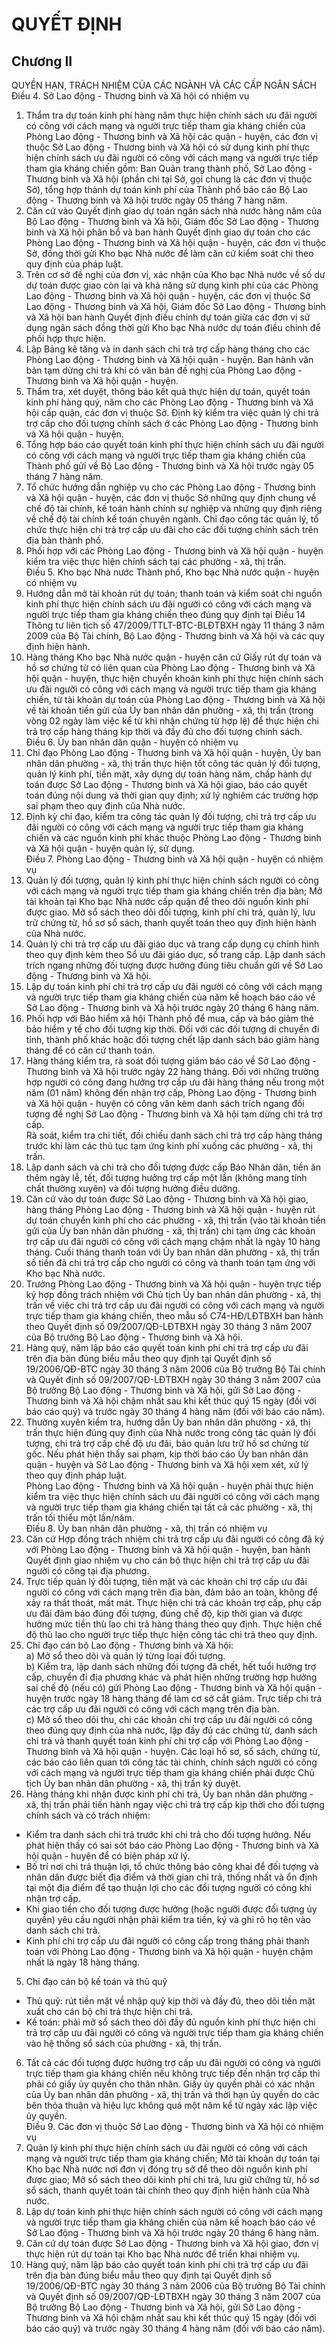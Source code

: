 # QUYẾT ĐỊNH

## Chương II  
QUYỀN HẠN, TRÁCH NHIỆM CỦA CÁC NGÀNH VÀ CÁC CẤP NGÂN SÁCH  
Điều 4. Sở Lao động - Thương binh và Xã hội có nhiệm vụ  
1. Thẩm tra dự toán kinh phí hàng năm thực hiện chính sách ưu đãi người có công với cách mạng và người trực tiếp tham gia kháng chiến của Phòng Lao động - Thương binh và Xã hội các quận - huyện, các đơn vị thuộc Sở Lao động - Thương binh và Xã hội có sử dụng kinh phí thực hiện chính sách ưu đãi người có công với cách mạng và người trực tiếp tham gia kháng chiến gồm: Ban Quản trang thành phố, Sở Lao động - Thương binh và Xã hội (phần chi tại Sở, gọi chung là các đơn vị thuộc Sở), tổng hợp thành dự toán kinh phí của Thành phố báo cáo Bộ Lao động - Thương binh và Xã hội trước ngày 05 tháng 7 hàng năm.  
2. Căn cứ vào Quyết định giao dự toán ngân sách nhà nước hàng năm của Bộ Lao động - Thương binh và Xã hội, Giám đốc Sở Lao động - Thương binh và Xã hội phân bổ và ban hành Quyết định giao dự toán cho các Phòng Lao động - Thương binh và Xã hội quận - huyện, các đơn vị thuộc Sở, đồng thời gửi Kho bạc Nhà nước để làm căn cứ kiểm soát chi theo quy định của pháp luật.  
3. Trên cơ sở đề nghị của đơn vị, xác nhận của Kho bạc Nhà nước về số dư dự toán được giao còn lại và khả năng sử dụng kinh phí của các Phòng Lao động - Thương binh và Xã hội quận - huyện, các đơn vị thuộc Sở Lao động - Thương binh và Xã hội, Giám đốc Sở Lao động - Thương binh và Xã hội ban hành Quyết định điều chỉnh dự toán giữa các đơn vị sử dụng ngân sách đồng thời gửi Kho bạc Nhà nước dự toán điều chỉnh để phối hợp thực hiện.  
4. Lập Bảng kê tăng và in danh sách chi trả trợ cấp hàng tháng cho các Phòng Lao động - Thương binh và Xã hội quận - huyện. Ban hành văn bản tạm dừng chi trả khi có văn bản đề nghị của Phòng Lao động - Thương binh và Xã hội quận - huyện.  
5. Thẩm tra, xét duyệt, thông báo kết quả thực hiện dự toán, quyết toán kinh phí hàng quý, năm cho các Phòng Lao động - Thương binh và Xã hội cấp quận, các đơn vị thuộc Sở. Định kỳ kiểm tra việc quản lý chi trả trợ cấp cho đối tượng chính sách ở các Phòng Lao động - Thương binh và Xã hội quận - huyện.  
6. Tổng hợp báo cáo quyết toán kinh phí thực hiện chính sách ưu đãi người có công với cách mạng và người trực tiếp tham gia kháng chiến của Thành phố gửi về Bộ Lao động - Thương binh và Xã hội trước ngày 05 tháng 7 hàng năm.  
7. Tổ chức hướng dẫn nghiệp vụ cho các Phòng Lao động - Thương binh và Xã hội quận - huyện, các đơn vị thuộc Sở những quy định chung về chế độ tài chính, kế toán hành chính sự nghiệp và những quy định riêng về chế độ tài chính kế toán chuyên ngành. Chỉ đạo công tác quản lý, tổ chức thực hiện chi trả trợ cấp ưu đãi cho các đối tượng chính sách trên địa bàn thành phố.  
8. Phối hợp với các Phòng Lao động - Thương binh và Xã hội quận - huyện kiểm tra việc thực hiện chính sách tại các phường - xã, thị trấn.  
Điều 5. Kho bạc Nhà nước Thành phố, Kho bạc Nhà nước quận - huyện có nhiệm vụ  
1. Hướng dẫn mở tài khoản rút dự toán; thanh toán và kiểm soát chi nguồn kinh phí thực hiện chính sách ưu đãi người có công với cách mạng và người trực tiếp tham gia kháng chiến theo đúng quy định tại Điều 14 Thông tư liên tịch số 47/2009/TTLT-BTC-BLĐTBXH ngày 11 tháng 3 năm 2009 của Bộ Tài chính, Bộ Lao động - Thương binh và Xã hội và các quy định hiện hành.  
2. Hàng tháng Kho bạc Nhà nước quận - huyện căn cứ Giấy rút dự toán và hồ sơ chứng từ có liên quan của Phòng Lao động - Thương binh và Xã hội quận - huyện, thực hiện chuyển khoản kinh phí thực hiện chính sách ưu đãi người có công với cách mạng và người trực tiếp tham gia kháng chiến, từ tài khoản dự toán của Phòng Lao động - Thương binh và Xã hội về tài khoản tiền gửi của Ủy ban nhân dân phường - xã, thị trấn (trong vòng 02 ngày làm việc kể từ khi nhận chứng từ hợp lệ) để thực hiện chi trả trợ cấp hàng tháng kịp thời và đầy đủ cho đối tượng chính sách.  
Điều 6. Ủy ban nhân dân quận - huyện có nhiệm vụ  
1. Chỉ đạo Phòng Lao động - Thương binh và Xã hội quận - huyện, Ủy ban nhân dân phường - xã, thị trấn thực hiện tốt công tác quản lý đối tượng, quản lý kinh phí, tiền mặt, xây dựng dự toán hàng năm, chấp hành dự toán được Sở Lao động - Thương binh và Xã hội giao, báo cáo quyết toán đúng nội dung và thời gian quy định; xử lý nghiêm các trường hợp sai phạm theo quy định của Nhà nước.  
2. Định kỳ chỉ đạo, kiểm tra công tác quản lý đối tượng, chi trả trợ cấp ưu đãi người có công với cách mạng và người trực tiếp tham gia kháng chiến và các nguồn kinh phí khác thuộc Phòng Lao động - Thương binh và Xã hội quận - huyện quản lý, sử dụng.  
Điều 7. Phòng Lao động - Thương binh và Xã hội quận - huyện có nhiệm vụ  
1. Quản lý đối tượng, quản lý kinh phí thực hiện chính sách người có công với cách mạng và người trực tiếp tham gia kháng chiến trên địa bàn; Mở tài khoản tại Kho bạc Nhà nước cấp quận để theo dõi nguồn kinh phí được giao. Mở sổ sách theo dõi đối tượng, kinh phí chi trả, quản lý, lưu trữ chứng từ, hồ sơ sổ sách, thanh quyết toán theo quy định hiện hành của Nhà nước.  
2. Quản lý chi trả trợ cấp ưu đãi giáo dục và trang cấp dụng cụ chỉnh hình theo quy định kèm theo Sổ ưu đãi giáo dục, sổ trang cấp. Lập danh sách trích ngang những đối tượng được hưởng đúng tiêu chuẩn gửi về Sở Lao động - Thương binh và Xã hội.  
3. Lập dự toán kinh phí chi trả trợ cấp ưu đãi người có công với cách mạng và người trực tiếp tham gia kháng chiến của năm kế hoạch báo cáo về Sở Lao động - Thương binh và Xã hội trước ngày 20 tháng 6 hàng năm.  
4. Phối hợp với Bảo hiểm xã hội Thành phố để mua, cấp và báo giảm thẻ bảo hiểm y tế cho đối tượng kịp thời. Đối với các đối tượng di chuyển đi tỉnh, thành phố khác hoặc đối tượng chết lập danh sách báo giảm hàng tháng để có căn cứ thanh toán.  
5. Hàng tháng kiểm tra, rà soát đối tượng giảm báo cáo về Sở Lao động - Thương binh và Xã hội trước ngày 22 hàng tháng. Đối với những trường hợp người có công đang hưởng trợ cấp ưu đãi hàng tháng nếu trong một năm (01 năm) không đến nhận trợ cấp, Phòng Lao động - Thương binh và Xã hội quận - huyện có công văn kèm danh sách trích ngang đối tượng đề nghị Sở Lao động - Thương binh và Xã hội tạm dừng chi trả trợ cấp.  
Rà soát, kiểm tra chi tiết, đối chiếu danh sách chi trả trợ cấp hàng tháng trước khi làm các thủ tục tạm ứng kinh phí xuống các phường - xã, thị trấn.  
6. Lập danh sách và chi trả cho đối tượng được cấp Báo Nhân dân, tiền ăn thêm ngày lễ, tết, đối tượng hưởng trợ cấp một lần (không mang tính chất thường xuyên) và đối tượng hưởng điều dưỡng.  
7. Căn cứ vào dự toán được Sở Lao động - Thương binh và Xã hội giao, hàng tháng Phòng Lao động - Thương binh và Xã hội quận - huyện rút dự toán chuyển kinh phí cho các phường - xã, thị trấn (vào tài khoản tiền gửi của Ủy ban nhân dân phường - xã, thị trấn) chi tạm ứng các khoản trợ cấp ưu đãi người có công với cách mạng chậm nhất là ngày 10 hàng tháng. Cuối tháng thanh toán với Ủy ban nhân dân phường - xã, thị trấn số tiền đã chi trả trợ cấp cho người có công và thanh toán tạm ứng với Kho bạc Nhà nước.  
8. Trưởng Phòng Lao động - Thương binh và Xã hội quận - huyện trực tiếp ký hợp đồng trách nhiệm với Chủ tịch Ủy ban nhân dân phường - xã, thị trấn về việc chi trả trợ cấp ưu đãi người có công với cách mạng và người trực tiếp tham gia kháng chiến, theo mẫu số C74-HĐ/LĐTBXH ban hành theo Quyết định số 09/2007/QĐ-LĐTBXH ngày 30 tháng 3 năm 2007 của Bộ trưởng Bộ Lao động - Thương binh và Xã hội.  
9. Hàng quý, năm lập báo cáo quyết toán kinh phí chi trả trợ cấp ưu đãi trên địa bàn đúng biểu mẫu theo quy định tại Quyết định số 19/2006/QĐ-BTC ngày 30 tháng 3 năm 2006 của Bộ trưởng Bộ Tài chính và Quyết định số 09/2007/QĐ-LĐTBXH ngày 30 tháng 3 năm 2007 của Bộ trưởng Bộ Lao động - Thương binh và Xã hội, gửi Sở Lao động - Thương binh và Xã hội chậm nhất sau khi kết thúc quý 15 ngày (đối với báo cáo quý) và trước ngày 30 tháng 4 hàng năm (đối với báo cáo năm).  
10. Thường xuyên kiểm tra, hướng dẫn Ủy ban nhân dân phường - xã, thị trấn thực hiện đúng quy định của Nhà nước trong công tác quản lý đối tượng, chi trả trợ cấp chế độ ưu đãi, bảo quản lưu trữ hồ sơ chứng từ gốc. Nếu phát hiện thấy sai phạm, kịp thời báo cáo Ủy ban nhân dân quận - huyện và Sở Lao động - Thương binh và Xã hội xem xét, xử lý theo quy định pháp luật.  
Phòng Lao động - Thương binh và Xã hội quận - huyện phải thực hiện kiểm tra việc thực hiện chính sách ưu đãi người có công với cách mạng và người trực tiếp tham gia kháng chiến tại tất cả các phường - xã, thị trấn tối thiểu một lần/năm.  
Điều 8. Ủy ban nhân dân phường - xã, thị trấn có nhiệm vụ  
1. Căn cứ Hợp đồng trách nhiệm chi trả trợ cấp ưu đãi người có công đã ký với Phòng Lao động - Thương binh và Xã hội quận - huyện, ban hành Quyết định giao nhiệm vụ cho cán bộ thực hiện chi trả trợ cấp ưu đãi người có công tại địa phương.  
2. Trực tiếp quản lý đối tượng, tiền mặt và các khoản chi trợ cấp ưu đãi người có công với cách mạng trên địa bàn, đảm bảo an toàn, không để xảy ra thất thoát, mất mát. Thực hiện chi trả các khoản trợ cấp, phụ cấp ưu đãi đảm bảo đúng đối tượng, đúng chế độ, kịp thời gian và được hưởng mức tiền thù lao chi trả hàng tháng theo quy định. Thực hiện chế độ thù lao cho người trực tiếp thực hiện công tác chi trả theo quy định.  
3. Chỉ đạo cán bộ Lao động - Thương binh và Xã hội:  
a) Mở sổ theo dõi và quản lý từng loại đối tượng.  
b) Kiểm tra, lập danh sách những đối tượng đã chết, hết tuổi hưởng trợ cấp, chuyển đi địa phương khác và phát hiện những trường hợp hưởng sai chế độ (nếu có) gửi Phòng Lao động - Thương binh và Xã hội quận - huyện trước ngày 18 hàng tháng để làm cơ sở cắt giảm. Trực tiếp chi trả các trợ cấp ưu đãi người có công với cách mạng trên địa bàn.  
c) Mở sổ theo dõi thu, chi các khoản chi trợ cấp ưu đãi người có công theo đúng quy định của nhà nước, lập đầy đủ các chứng từ, danh sách chi trả và thanh quyết toán kinh phí chi trợ cấp với Phòng Lao động - Thương binh và Xã hội quận - huyện. Các loại hồ sơ, sổ sách, chứng từ, các báo cáo liên quan tới công tác tài chính, chính sách người có công với cách mạng và người trực tiếp tham gia kháng chiến phải được Chủ tịch Ủy ban nhân dân phường - xã, thị trấn ký duyệt.  
4. Hàng tháng khi nhận được kinh phí chi trả, Ủy ban nhân dân phường - xã, thị trấn phải tiến hành ngay việc chi trả trợ cấp kịp thời cho đối tượng chính sách và có trách nhiệm:  
- Kiểm tra danh sách chi trả trước khi chi trả cho đối tượng hưởng. Nếu phát hiện thấy có sai sót báo cáo Phòng Lao động - Thương binh và Xã hội quận - huyện để có biện pháp xử lý.  
- Bố trí nơi chi trả thuận lợi, tổ chức thông báo công khai để đối tượng và nhân dân được biết địa điểm và thời gian chi trả, thống nhất và ổn định tại một địa điểm để tạo thuận lợi cho các đối tượng người có công khi nhận trợ cấp.  
- Khi giao tiền cho đối tượng được hưởng (hoặc người được đối tượng ủy quyền) yêu cầu người nhận phải kiểm tra tiền, ký và ghi rõ họ tên vào danh sách chi trả.  
- Kinh phí chi trợ cấp ưu đãi người có công cấp trong tháng phải thanh toán với Phòng Lao động - Thương binh và Xã hội quận - huyện chậm nhất là ngày 18 hàng tháng.  
5. Chỉ đạo cán bộ kế toán và thủ quỹ  
- Thủ quỹ: rút tiền mặt về nhập quỹ kịp thời và đầy đủ, theo dõi tiền mặt xuất cho cán bộ chi trả thực hiện chi trả.  
- Kế toán: phải mở sổ sách theo dõi đầy đủ nguồn kinh phí thực hiện chi trả trợ cấp ưu đãi người có công và người trực tiếp tham gia kháng chiến vào hệ thống sổ sách của phường - xã, thị trấn.  
6. Tất cả các đối tượng được hưởng trợ cấp ưu đãi người có công và người trực tiếp tham gia kháng chiến nếu không trực tiếp đến nhận trợ cấp thì phải có giấy ủy quyền cho thân nhân. Giấy ủy quyền phải có xác nhận của Ủy ban nhân dân phường - xã, thị trấn và thời hạn ủy quyền do các bên thỏa thuận và hiệu lực không quá một năm kể từ ngày xác lập việc ủy quyền.  
Điều 9. Các đơn vị thuộc Sở Lao động - Thương binh và Xã hội có nhiệm vụ  
1. Quản lý kinh phí thực hiện chính sách ưu đãi người có công với cách mạng và người trực tiếp tham gia kháng chiến; Mở tài khoản dự toán tại Kho bạc Nhà nước nơi đơn vị đóng trụ sở để theo dõi nguồn kinh phí được giao; Mở sổ sách theo dõi kinh phí chi trả, lưu giữ chứng từ, hồ sơ sổ sách, thanh quyết toán tài chính theo quy định hiện hành của Nhà nước.  
2. Lập dự toán kinh phí thực hiện chính sách người có công với cách mạng và người trực tiếp tham gia kháng chiến của năm kế hoạch báo cáo về Sở Lao động - Thương binh và Xã hội trước ngày 20 tháng 6 hàng năm.  
3. Căn cứ dự toán được Sở Lao động - Thương binh và Xã hội giao, đơn vị thực hiện rút dự toán tại Kho bạc Nhà nước để triển khai nhiệm vụ.  
4. Hàng quý, năm lập báo cáo quyết toán kinh phí chi trả trợ cấp ưu đãi trên địa bàn đúng biểu mẫu theo quy định tại Quyết định số 19/2006/QĐ-BTC ngày 30 tháng 3 năm 2006 của Bộ trưởng Bộ Tài chính và Quyết định số 09/2007/QĐ-LĐTBXH ngày 30 tháng 3 năm 2007 của Bộ trưởng Bộ Lao động - Thương binh và Xã hội, gửi Sở Lao động - Thương binh và Xã hội chậm nhất sau khi kết thúc quý 15 ngày (đối với báo cáo quý) và trước ngày 30 tháng 4 hàng năm (đối với báo cáo năm).